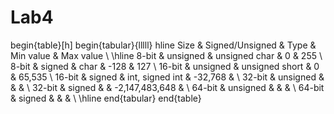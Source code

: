 Lab4
====

begin{table}[h]
begin{tabular}{lllll}
hline
Size   & Signed/Unsigned & Type            & Min value      & Max value \\ \hline
8-bit  & unsigned        & unsigned char   & 0              & 255       \\
8-bit  & signed          & char            & -128           & 127       \\
16-bit & unsigned        & unsigned short  & 0              & 65,535    \\
16-bit & signed          & int, signed int & -32,768        &           \\
32-bit & unsigned        &                 &                &           \\
32-bit & signed          &                 & -2,147,483,648 &           \\
64-bit & unsigned        &                 &                &           \\
64-bit & signed          &                 &                &           \\ \hline
end{tabular}
end{table}
